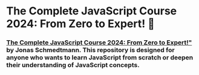 # **The Complete JavaScript Course 2024: From Zero to Expert! 🚀**

###  [The Complete JavaScript Course 2024: From Zero to Expert!"](https://www.udemy.com/course/the-complete-javascript-course/) by Jonas Schmedtmann. This repository is designed for anyone who wants to learn JavaScript from scratch or deepen their understanding of JavaScript concepts.

